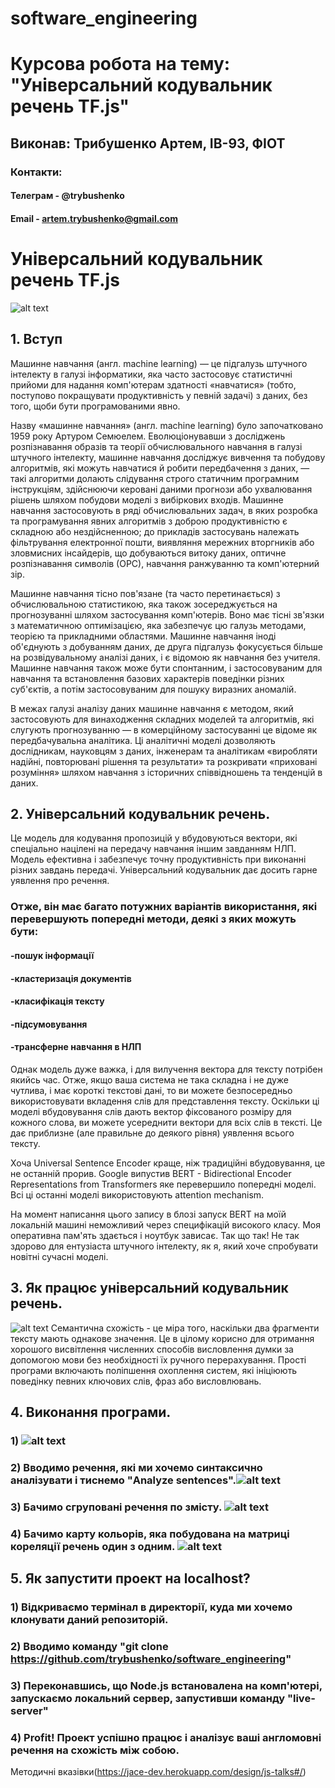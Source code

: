 # software_engineering

# Курсова робота на тему: "Універсальний кодувальник речень TF.js"
## Виконав: Трибушенко Артем, ІВ-93, ФІОТ
### Контакти:
#### Телеграм - @trybushenko
#### Email - artem.trybushenko@gmail.com

# Універсальний кодувальник речень TF.js

![alt text](https://newdaycrypto.com/wp-content/uploads/2020/04/6f22de6463b198225158e89a867ff8d2.jpg)

## 1. Вступ
Машинне навчання (англ. machine learning) — це підгалузь штучного інтелекту в галузі інформатики, 
яка часто застосовує статистичні прийоми для надання комп'ютерам здатності 
«навчатися» (тобто, поступово покращувати продуктивність у певній задачі) з даних, 
без того, щоби бути програмованими явно.

Назву «машинне навчання» (англ. machine learning) було започатковано 1959 року Артуром Семюелем. 
Еволюціонувавши з досліджень розпізнавання образів та теорії обчислювального навчання в галузі штучного інтелекту,
машинне навчання досліджує вивчення та побудову алгоритмів, які можуть навчатися й робити передбачення з даних, — такі алгоритми 
долають слідування строго статичним програмним інструкціям, здійснюючи керовані даними прогнози або ухвалювання рішень
шляхом побудови моделі з вибіркових входів. Машинне навчання застосовують в ряді обчислювальних задач, в яких розробка 
та програмування явних алгоритмів з доброю продуктивністю є складною або нездійсненною; до прикладів застосувань 
належать фільтрування електронної пошти, виявляння мережних вторгників або зловмисних інсайдерів, що добуваються витоку даних, 
оптичне розпізнавання символів (ОРС), навчання ранжуванню та комп'ютерний зір.

Машинне навчання тісно пов'язане (та часто перетинається) з обчислювальною статистикою, 
яка також зосереджується на прогнозуванні шляхом застосування комп'ютерів. Воно має тісні зв'язки з математичною оптимізацією, 
яка забезпечує цю галузь методами, теорією та прикладними областями. Машинне навчання іноді об'єднують з добуванням даних, де
друга підгалузь фокусується більше на розвідувальному аналізі даних, і є відомою як навчання без учителя.
Машинне навчання також може бути спонтанним, і застосовуваним для навчання та встановлення базових характерів поведінки різних суб'єктів,
а потім застосовуваним для пошуку виразних аномалій.

В межах галузі аналізу даних машинне навчання є методом, який застосовують для винаходження складних моделей та алгоритмів, 
які слугують прогнозуванню — в комерційному застосуванні це відоме як передбачувальна аналітика. Ці аналітичні моделі дозволяють дослідникам, 
науковцям з даних, інженерам та аналітикам «виробляти надійні, повторювані рішення та результати» та розкривати «приховані розуміння» 
шляхом навчання з історичних співвідношень та тенденцій в даних.
## 2. Універсальний кодувальник речень.
Це модель для кодування пропозицій у вбудовуються вектори, які спеціально націлені на передачу навчання іншим завданням НЛП.
Модель ефективна і забезпечує точну продуктивність при виконанні різних завдань передачі. Універсальний кодувальник дає досить 
гарне уявлення про речення.

### Отже, він має багато потужних варіантів використання, які перевершують попередні методи, деякі з яких можуть бути:
 #### -пошук інформації
 #### -кластеризація документів
 #### -класифікація тексту
 #### -підсумовування
 #### -трансферне навчання в НЛП 
 
Однак модель дуже важка, і для вилучення вектора для тексту потрібен якийсь час. Отже, якщо ваша система не така складна і не дуже чутлива, 
і має короткі текстові дані, то ви можете безпосередньо використовувати вкладення слів для представлення тексту. 
Оскільки ці моделі вбудовування слів дають вектор фіксованого розміру для кожного слова, ви можете усереднити вектори для всіх слів в тексті. 
Це дає приблизне (але правильне до деякого рівня) уявлення всього тексту.

Хоча Universal Sentence Encoder краще, ніж традиційні вбудовування, це не останній прорив. 
Google випустив BERT - Bidirectional Encoder Representations from Transformers яке перевершило попередні моделі. 
Всі ці останні моделі використовують attention mechanism.

На момент написання цього запису в блозі запуск BERT на моїй локальній машині неможливий через специфікацій високого класу. 
Моя оперативна пам'ять здається і ноутбук зависає. Так що так! Не так здорово для ентузіаста штучного інтелекту, як я, який хоче спробувати новітні 
сучасні моделі.
## 3. Як працює універсальний кодувальник речень.
![alt text](https://www.gstatic.com/aihub/tfhub/universal-sentence-encoder/example-similarity.png)
Семантична схожість - це міра того, наскільки два фрагменти тексту мають однакове значення. 
Це в цілому корисно для отримання хорошого висвітлення численних способів висловлення думки за 
допомогою мови без необхідності їх ручного перерахування.
Прості програми включають поліпшення охоплення систем, які ініціюють поведінку певних ключових слів, фраз або висловлювань.

## 4. Виконання програми.
### 1) ![alt text](https://sun9-57.userapi.com/impg/lBAs4WkgnQKfQ4ag52fAiUvoZBbHXeP-mG7OIQ/dWBn0IFysAs.jpg?size=1007x808&quality=96&sign=69d16e41d772f79d977c0bebaf0e2ec1&type=album)
### 2) Вводимо речення, які ми хочемо синтаксично аналізувати і тиснемо "Analyze sentences".![alt text](https://sun9-44.userapi.com/impg/66QoMhK5EyAkQWrmzMIkUE4LD6yEoUyYZq2JSg/gNixl2B127I.jpg?size=1002x466&quality=96&sign=0b22e92835cbdc2df683fad29533e6c7&type=album)
### 3) Бачимо сгруповані речення по змісту. ![alt text](https://sun9-22.userapi.com/impg/pQsljJkx_CqGtbE7Mf7nbyGOwDWFXSHKtUmBXg/MRmg7XYiNGA.jpg?size=1004x750&quality=96&sign=2146f266c93f36823add79b3e93247ee&type=album)
### 4) Бачимо карту кольорів, яка побудована на матриці кореляції речень один з одним. ![alt text](https://sun9-63.userapi.com/impg/SrJiJjbRgY4vx0mQqFNEhJWc6V-Nku48QcW0vw/uW9ju7kSE_E.jpg?size=998x418&quality=96&sign=182796ec509aaf1d4eafa525d871ef78&type=album)

## 5. Як запустити проект на localhost?
### 1) Відкриваємо термінал в директорії, куда ми хочемо клонувати даний репозиторій.
### 2) Вводимо команду "git clone https://github.com/trybushenko/software_engineering"
### 3) Переконавшись, що Node.js встановалена на комп'ютері, запускаємо локальний сервер, запустивши команду "live-server"
### 4) Profit! Проект успішно працює і аналізує ваші англомовні речення на схожість між собою.

Методичні вказівки(https://jace-dev.herokuapp.com/design/js-talks#/)
